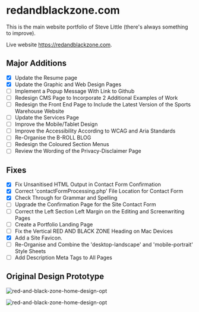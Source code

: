 # redandblackzone.com

This is the main website portfolio of Steve Little (there's always something to improve).

Live website https://redandblackzone.com.

## Major Additions

- [x] Update the Resume page
- [x] Update the Graphic and Web Design Pages
- [ ] Implement a Popup Message With Link to Github
- [ ] Redesign CMS Page to Incorporate 2 Additional Examples of Work
- [ ] Redesign the Front End Page to Include the Latest Version of the Sports Warehouse Website
- [ ] Update the Services Page
- [ ] Improve the Mobile/Tablet Design
- [ ] Improve the Accessibility According to WCAG and Aria Standards
- [ ] Re-Organise the B-ROLL BLOG
- [ ] Redesign the Coloured Section Menus
- [ ] Review the Wording of the Privacy-Disclaimer Page

## Fixes

- [x] Fix Unsanitised HTML Output in Contact Form Confirmation
- [x] Correct 'contactFormProcessing.php' File Location for Contact Form
- [x] Check Through for Grammar and Spelling
- [ ] Upgrade the Confirmation Page for the Site Contact Form
- [ ] Correct the Left Section Left Margin on the Editing and Screenwriting Pages
- [ ] Create a Portfolio Landing Page
- [ ] Fix the Vertical RED AND BLACK ZONE Heading on Mac Devices
- [x] Add a Site Favicon.
- [ ] Re-Organise and Combine the 'desktop-landscape' and 'mobile-portrait' Style Sheets
- [ ] Add Description Meta Tags to All Pages

## Original Design Prototype

![red-and-black-zone-home-design-opt](https://redandblackzone.com/images/red-and-black-zone-home-design.png)

![red-and-black-zone-home-design-opt](https://redandblackzone.com/images/red-and-black-zone-contacts-design.png)
